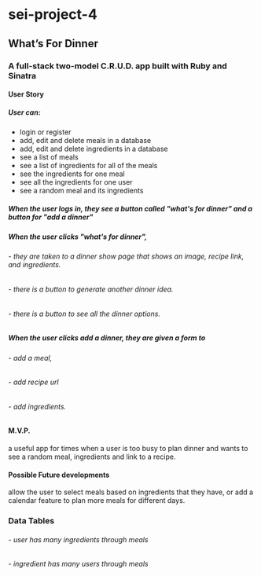 # sei-project-4

## What’s For Dinner

### A full-stack two-model C.R.U.D. app built with Ruby and Sinatra

#### User Story
##### User can:
  - login or register
  - add, edit and delete meals in a database
  - add, edit and delete ingredients in a database
  - see a list of meals
  - see a list of ingredients for all of the meals
  - see the ingredients for one meal
  - see all the ingredients for one user
  - see a random meal and its ingredients

##### When the user logs in, they see a button called "what's for dinner" and a button for "add a dinner"

##### When the user clicks "what's for dinner", 
  ###### - they are taken to a dinner show page that shows an image, recipe link, and ingredients. 
  ###### - there is a button to generate another dinner idea.
  ###### - there is a button to see all the dinner options.
##### When the user clicks add a dinner, they are given a form to 
  ###### - add a meal, 
  ###### - add recipe url
  ###### - add ingredients.

#### M.V.P. 
a useful app for times when a user is too busy to plan dinner and wants to see a random meal, ingredients and link to a recipe.

#### Possible Future developments
allow the user to select meals based on ingredients that they have, or add a calendar feature to plan more meals for different days.

### Data Tables
###### - user has many ingredients through meals
###### - ingredient has many users through meals
